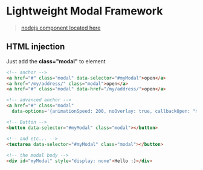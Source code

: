 Lightweight Modal Framework
=============

> [nodejs component located here](https://github.com/kkamkou/jqFenster/tree/nodejs)

## HTML injection
Just add the **class="modal"** to element
```html
<!-- anchor -->
<a href="#" class="modal" data-selector="#myModal">open</a>
<a href="/my/address/" class="modal">open</a>
<a href="#" class="modal" data-href="/my/address/">open</a>

<!-- advanced anchor -->
<a href="#" class="modal"
  data-options='{animationSpeed: 200, noOverlay: true, callbackOpen: "myOpen", callbackClose: "myClose"}'>super-puper link</a>

<!-- Button -->
<button data-selector="#myModal" class="modal"></button>

<!-- and etc... -->
<textarea data-selector="#myModal" class="modal"></button>
 
<!-- the modal body -->
<div id="myModal" style="display: none">Hello :)</div>
```